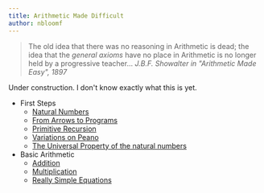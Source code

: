 ```yaml
---
title: Arithmetic Made Difficult
author: nbloomf
---
```


> The old idea that there was no reasoning in Arithmetic is dead; the idea that the *general axioms* have no place in Arithmetic is no longer held by a progressive teacher... <cite>J.B.F. Showalter in "Arithmetic Made Easy", 1897</cite>

Under construction. I don't know exactly what this is yet.

* First Steps
    * [Natural Numbers](/posts/arithmetic-made-difficult/natural-numbers.html)
    * [From Arrows to Programs](/posts/arithmetic-made-difficult/Nat.html)
    * [Primitive Recursion](/posts/arithmetic-made-difficult/PrimitiveRecursion.html)
    * [Variations on Peano](/posts/arithmetic-made-difficult/variations-on-peano.html)
    * [The Universal Property of the natural numbers](/posts/arithmetic-made-difficult/NaturalNumbers.html)
* Basic Arithmetic
    * [Addition](/posts/arithmetic-made-difficult/Plus.html)
    * [Multiplication](/posts/arithmetic-made-difficult/Times.html)
    * [Really Simple Equations](/posts/arithmetic-made-difficult/really-simple-equations.html)
